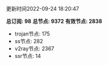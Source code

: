 更新时间2022-09-24 18:20:47

**总订阅: 98**
**总节点: 9372**
**有效节点: 2838**
- trojan节点: 175
- ss节点: 282
- v2ray节点: 2367
- ssr节点: 14
